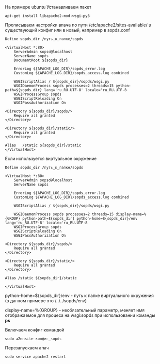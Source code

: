 На примере ubuntu
Устанавливаем пакет
    
    apt-get install libapache2-mod-wsgi-py3

Прописываем настройки апача по пути /etc/apache2/sites-available/ в существующий конфиг или в новый, например в sopds.conf

    Define sopds_dir /путь_к_папке/sopds
    
    <VirtualHost *:80>
        ServerAdmin sopsd@localhost
        ServerName sopds
        DocumentRoot ${sopds_dir}
        
        ErrorLog ${APACHE_LOG_DIR}/sopds_error.log
        CustomLog ${APACHE_LOG_DIR}/sopds_access.log combined
        
        WSGIScriptAlias / ${sopds_dir}/sopds/wsgi.py
        WSGIDaemonProcess sopds processes=2 threads=15 python-path=${sopds_dir} lang='ru_RU.UTF-8' locale='ru_RU.UTF-8
        WSGIProcessGroup sopds
        WSGIScriptReloading On
        WSGIPassAuthorization On
        
    <Directory ${sopds_dir}/sopds/>
        Require all granted
    </Directory>
    
    <Directory ${sopds_dir}/static/>
        Require all granted
    </Directory>
    
    Alias   /static ${sopds_dir}/static
    </VirtualHost>

Если используется виртуальное окружение

    Define sopds_dir /путь_к_папке/sopds
    
    <VirtualHost *:80>
        ServerAdmin sopsd@localhost
        ServerName sopds
        
        ErrorLog ${APACHE_LOG_DIR}/sopds_error.log
        CustomLog ${APACHE_LOG_DIR}/sopds_access.log combined
    
        WSGIScriptAlias / ${sopds_dir}/sopds/wsgi.py

        WSGIDaemonProcess sopds processes=2 threads=15 display-name=%{GROUP} python-path=${sopds_dir} python-home=${sopds_dir}/env lang='ru_RU.UTF-8' locale='ru_RU.UTF-8
        WSGIProcessGroup sopds
        WSGIScriptReloading On
        WSGIPassAuthorization On
    
    <Directory ${sopds_dir}/sopds/>
        Require all granted
    </Directory>
    
    <Directory ${sopds_dir}/static/>
        Require all granted
    </Directory>
    
    Alias /static ${sopds_dir}/static
    
    </VirtualHost>
    
python-home=${sopds_dir}/env - путь к папке виртуального окружения (в данном примере это /../../sopds/env)

display-name=%{GROUP} - необязательный параметр, меняет имя отображаемое для процеса на wsgi:sopds при использовании команды **ps**

    
Включаем конфиг командой

    sudo a2ensite конфиг_sopds
    
Перезапускаем апач

    sudo service apache2 restart
